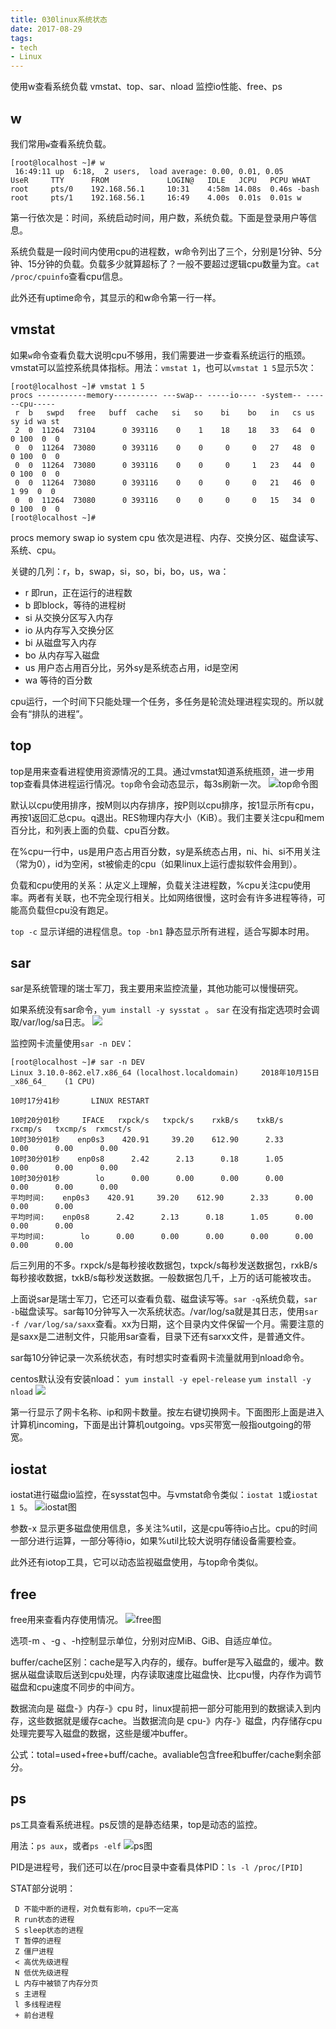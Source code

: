 ```yaml
---
title: 030linux系统状态
date: 2017-08-29
tags:
- tech
- Linux
---
```


使用w查看系统负载
vmstat、top、sar、nload
监控io性能、free、ps

<!--more-->

## w
我们常用`w`查看系统负载。
```
[root@localhost ~]# w
 16:49:11 up  6:18,  2 users,  load average: 0.00, 0.01, 0.05
UseR     TTY      FROM             LOGIN@   IDLE   JCPU   PCPU WHAT
root     pts/0    192.168.56.1     10:31    4:58m 14.08s  0.46s -bash
root     pts/1    192.168.56.1     16:49    4.00s  0.01s  0.01s w
```
第一行依次是：时间，系统启动时间，用户数，系统负载。下面是登录用户等信息。

系统负载是一段时间内使用cpu的进程数，w命令列出了三个，分别是1分钟、5分钟、15分钟的负载。负载多少就算超标了？一般不要超过逻辑cpu数量为宜。`cat /proc/cpuinfo`查看cpu信息。  

此外还有uptime命令，其显示的和w命令第一行一样。

## vmstat
如果`w`命令查看负载大说明cpu不够用，我们需要进一步查看系统运行的瓶颈。vmstat可以监控系统具体指标。用法：`vmstat 1`，也可以`vmstat 1 5`显示5次：
```
[root@localhost ~]# vmstat 1 5
procs -----------memory---------- ---swap-- -----io---- -system-- ------cpu-----
 r  b   swpd   free   buff  cache   si   so    bi    bo   in   cs us sy id wa st
 2  0  11264  73104      0 393116    0    1    18    18   33   64  0  0 100  0  0
 0  0  11264  73080      0 393116    0    0     0     0   27   48  0  0 100  0  0
 0  0  11264  73080      0 393116    0    0     0     1   23   44  0  0 100  0  0
 0  0  11264  73080      0 393116    0    0     0     0   21   46  0  1 99  0  0
 0  0  11264  73080      0 393116    0    0     0     0   15   34  0  0 100  0  0
[root@localhost ~]#
```
procs memory swap io system cpu 依次是进程、内存、交换分区、磁盘读写、系统、cpu。

关键的几列：r，b，swap，si，so，bi，bo，us，wa：
- r 即run，正在运行的进程数
- b 即block，等待的进程树
- si 从交换分区写入内存
- io 从内存写入交换分区
- bi 从磁盘写入内存
- bo 从内存写入磁盘
- us 用户态占用百分比，另外sy是系统态占用，id是空闲
- wa 等待的百分数

cpu运行，一个时间下只能处理一个任务，多任务是轮流处理进程实现的。所以就会有“排队的进程”。

## top
top是用来查看进程使用资源情况的工具。通过vmstat知道系统瓶颈，进一步用top查看具体进程运行情况。`top`命令会动态显示，每3s刷新一次。
![top命令图](https://raw.githubusercontent.com/lcf33/picture_lcf/master/top%E5%91%BD%E4%BB%A4.png)

默认以cpu使用排序，按M则以内存排序，按P则以cpu排序，按1显示所有cpu，再按1返回汇总cpu。q退出。RES物理内存大小（KiB）。我们主要关注cpu和mem百分比，和列表上面的负载、cpu百分数。

在%cpu一行中，us是用户态占用百分数，sy是系统态占用，ni、hi、si不用关注（常为0），id为空闲，st被偷走的cpu（如果linux上运行虚拟软件会用到）。

负载和cpu使用的关系：从定义上理解，负载关注进程数，%cpu关注cpu使用率。两者有关联，也不完全现行相关。比如网络很慢，这时会有许多进程等待，可能高负载但cpu没有跑足。

`top -c` 显示详细的进程信息。`top -bn1` 静态显示所有进程，适合写脚本时用。

## sar
sar是系统管理的瑞士军刀，我主要用来监控流量，其他功能可以慢慢研究。

如果系统没有sar命令，`yum install -y sysstat `。
`sar` 在没有指定选项时会调取/var/log/sa日志。
![](https://raw.githubusercontent.com/lcf33/picture_lcf/master/sar%E5%91%BD%E4%BB%A4.png)

监控网卡流量使用`sar -n DEV`：
```
[root@localhost ~]# sar -n DEV
Linux 3.10.0-862.el7.x86_64 (localhost.localdomain) 	2018年10月15日 	_x86_64_	(1 CPU)

10时17分41秒       LINUX RESTART

10时20分01秒     IFACE   rxpck/s   txpck/s    rxkB/s    txkB/s   rxcmp/s   txcmp/s  rxmcst/s
10时30分01秒    enp0s3    420.91     39.20    612.90      2.33      0.00      0.00      0.00
10时30分01秒    enp0s8      2.42      2.13      0.18      1.05      0.00      0.00      0.00
10时30分01秒        lo      0.00      0.00      0.00      0.00      0.00      0.00      0.00
平均时间:    enp0s3    420.91     39.20    612.90      2.33      0.00      0.00      0.00
平均时间:    enp0s8      2.42      2.13      0.18      1.05      0.00      0.00      0.00
平均时间:        lo      0.00      0.00      0.00      0.00      0.00      0.00      0.00
```
后三列用的不多。rxpck/s是每秒接收数据包，txpck/s每秒发送数据包，rxkB/s每秒接收数据，txkB/s每秒发送数据。一般数据包几千，上万的话可能被攻击。

上面说sar是瑞士军刀，它还可以查看负载、磁盘读写等。`sar -q`系统负载，`sar -b`磁盘读写。sar每10分钟写入一次系统状态。/var/log/sa就是其日志，使用`sar -f /var/log/sa/saxx`查看。xx为日期，这个目录内文件保留一个月。需要注意的是saxx是二进制文件，只能用sar查看，目录下还有sarxx文件，是普通文件。

sar每10分钟记录一次系统状态，有时想实时查看网卡流量就用到nload命令。

centos默认没有安装nload：
`yum install -y epel-release`
`yum install -y nload`
![](https://raw.githubusercontent.com/lcf33/picture_lcf/master/nload%E5%91%BD%E4%BB%A4.png)

第一行显示了网卡名称、ip和网卡数量。按左右键切换网卡。下面图形上面是进入计算机incoming，下面是出计算机outgoing。vps买带宽一般指outgoing的带宽。

## iostat
iostat进行磁盘io监控，在sysstat包中。与vmstat命令类似：`iostat 1`或`iostat 1 5`。
![iostat图](https://raw.githubusercontent.com/lcf33/picture_lcf/master/iostat.png)

参数-x 显示更多磁盘使用信息，多关注%util，这是cpu等待io占比。cpu的时间一部分进行运算，一部分等待io，如果%util比较大说明存储设备需要检查。

此外还有iotop工具，它可以动态监视磁盘使用，与top命令类似。

## free
free用来查看内存使用情况。
![free图](https://raw.githubusercontent.com/lcf33/picture_lcf/master/free%E5%86%85%E5%AD%98%E5%9B%BE.png)

选项-m 、-g 、-h控制显示单位，分别对应MiB、GiB、自适应单位。

buffer/cache区别：cache是写入内存的，缓存。buffer是写入磁盘的，缓冲。数据从磁盘读取后送到cpu处理，内存读取速度比磁盘快、比cpu慢，内存作为调节磁盘和cpu速度不同步的中间方。

数据流向是 磁盘-》内存-》cpu 时，linux提前把一部分可能用到的数据读入到内存，这些数据就是缓存cache。当数据流向是 cpu-》内存-》磁盘，内存储存cpu处理完要写入磁盘的数据，这些是缓冲buffer。

公式：total=used+free+buff/cache。avaliable包含free和buffer/cache剩余部分。

## ps
ps工具查看系统进程。ps反馈的是静态结果，top是动态的监控。

用法：`ps aux`，或者`ps -elf`
![ps图](https://raw.githubusercontent.com/lcf33/picture_lcf/master/ps_aux.png)

PID是进程号，我们还可以在/proc目录中查看具体PID：`ls -l /proc/[PID]`

STAT部分说明：
```
 D 不能中断的进程，对负载有影响，cpu不一定高
 R run状态的进程
 S sleep状态的进程
 T 暂停的进程
 Z 僵尸进程
 < 高优先级进程
 N 低优先级进程
 L 内存中被锁了内存分页
 s 主进程
 l 多线程进程
 + 前台进程
```
